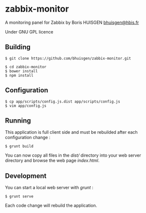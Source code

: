 # zabbix-monitor

A monitoring panel for Zabbix by Boris HUISGEN <bhuisgen@hbis.fr>

Under GNU GPL licence

## Building

	$ git clone https://github.com/bhuisgen/zabbix-monitor.git

	$ cd zabbix-monitor
	$ bower install
	$ npm install

## Configuration

	$ cp app/scripts/config.js.dist app/scripts/config.js
	$ vim app/config.js

## Running

This application is full client side and must be rebuilded after each configuration change :

	$ grunt build

You can now copy all files in the *dist/* directory into your web server directory and browse the web page *index.html*.

## Development

You can start a local web server with *grunt* :

	$ grunt serve

Each code change will rebuild the application.